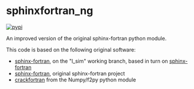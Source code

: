 # sphinxfortran_ng

[![pypi](https://badge.fury.io/py/sphinxfortran-ng.svg)](https://badge.fury.io/py/sphinxfortran-ng)

An improved version of the original sphinx-fortran python module.

This code is based on the following original software:

- [sphinx-fortran](https://gitlab.com/l_sim/sphinx-fortran), on the "l_sim" working branch, based in turn on [sphinx-fortran](https://pypi.org/project/sphinx-fortran/)
- [sphinx-fortran](https://pypi.org/project/sphinx-fortran/), original sphinx-fortran project
- [crackfortran](https://github.com/numpy/numpy/tree/main/numpy/f2py) from the Numpy/f2py python module


